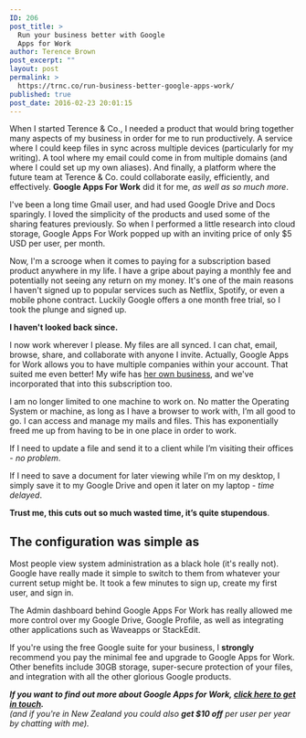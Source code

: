 ```yaml
---
ID: 206
post_title: >
  Run your business better with Google
  Apps for Work
author: Terence Brown
post_excerpt: ""
layout: post
permalink: >
  https://trnc.co/run-business-better-google-apps-work/
published: true
post_date: 2016-02-23 20:01:15
---
```

When I started Terence &amp; Co., I needed a product that would bring together many aspects of my business in order for me to run productively. A service where I could keep files in sync across multiple devices (particularly for my writing). A tool where my email could come in from multiple domains (and where I could set up my own aliases). And finally, a platform where the future team at Terence &amp; Co. could collaborate easily, efficiently, and effectively. <strong>Google Apps For Work</strong> did it for me, <em>as well as so much more</em>.

I've been a long time Gmail user, and had used Google Drive and Docs sparingly. I loved the simplicity of the products and used some of the sharing features previously. So when I performed a little research into cloud storage, Google Apps For Work popped up with an inviting price of only $5 USD per user, per month.

Now, I'm a scrooge when it comes to paying for a subscription based product anywhere in my life. I have a gripe about paying a monthly fee and potentially not seeing any return on my money. It's one of the main reasons I haven't signed up to popular services such as Netflix, Spotify, or even a mobile phone contract. Luckily Google offers a one month free trial, so I took the plunge and signed up.

<strong>I haven't looked back since.</strong>

I now work wherever I please. My files are all synced. I can chat, email, browse, share, and collaborate with anyone I invite. Actually, Google Apps for Work allows you to have multiple companies within your account. That suited me even better! My wife has <a href="http://shefeltcrafty.com">her own business</a>, and we've incorporated that into this subscription too.

I am no longer limited to one machine to work on. No matter the Operating System or machine, as long as I have a browser to work with, I’m all good to go. I can access and manage my mails and files. This has exponentially freed me up from having to be in one place in order to work.

If I need to update a file and send it to a client while I’m visiting their offices - <em>no problem</em>.

If I need to save a document for later viewing while I’m on my desktop, I simply save it to my Google Drive and open it later on my laptop - <em>time delayed</em>.

<strong>Trust me, this cuts out so much wasted time, it’s quite stupendous</strong>.

<h2>The configuration was simple as</h2>

Most people view system administration as a black hole (it's really not). Google have really made it simple to switch to them from whatever your current setup might be. It took a few minutes to sign up, create my first user, and sign in.

The Admin dashboard behind Google Apps For Work has really allowed me more control over my Google Drive, Google Profile, as well as integrating other applications such as Waveapps or StackEdit.

If you're using the free Google suite for your business, I <strong>strongly</strong> recommend you pay the minimal fee and upgrade to Google Apps for Work. Other benefits include 30GB storage, super-secure protection of your files, and integration with all the other glorious Google products.

<strong><em>If you want to find out more about Google Apps for Work, <a href="http://trnc.co/#contactus">click here to get in touch</a>.</em></strong> <br>
<em>(and if you're in New Zealand you could also <strong>get $10 off</strong> per user per year by chatting with me).</em>